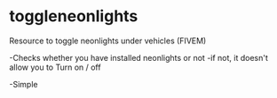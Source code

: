 # toggleneonlights
Resource to toggle neonlights under vehicles (FIVEM)

-Checks whether you have installed neonlights or not
-if not, it doesn't allow you to Turn on / off 

-Simple
